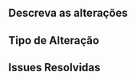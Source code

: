 ## Descreva as alterações

<!-- Descreva as alterações feitas no PR. -->

<!-- Se aplicável, fornecer imagens ou GIFs que demonstrem as alterações feitas. -->

## Tipo de Alteração

<!-- Selecione o tipo de alteração, só um item -->

<!-- - [x] Correção de bug -->
<!-- - [x] Novo recurso -->
<!-- - [x] Refatoração -->
<!-- - [x] Documentação -->

## Issues Resolvidas

<!-- Se aplicável, fornecer uma lista de issues resolvidas. -->

<!-- Example:
#123
#345
-->
